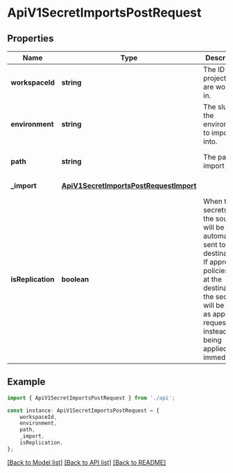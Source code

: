 # ApiV1SecretImportsPostRequest


## Properties

Name | Type | Description | Notes
------------ | ------------- | ------------- | -------------
**workspaceId** | **string** | The ID of the project you are working in. | [default to undefined]
**environment** | **string** | The slug of the environment to import into. | [default to undefined]
**path** | **string** | The path to import into. | [optional] [default to '/']
**_import** | [**ApiV1SecretImportsPostRequestImport**](ApiV1SecretImportsPostRequestImport.md) |  | [default to undefined]
**isReplication** | **boolean** | When true, secrets from the source will be automatically sent to the destination. If approval policies exist at the destination, the secrets will be sent as approval requests instead of being applied immediately. | [optional] [default to false]

## Example

```typescript
import { ApiV1SecretImportsPostRequest } from './api';

const instance: ApiV1SecretImportsPostRequest = {
    workspaceId,
    environment,
    path,
    _import,
    isReplication,
};
```

[[Back to Model list]](../README.md#documentation-for-models) [[Back to API list]](../README.md#documentation-for-api-endpoints) [[Back to README]](../README.md)
